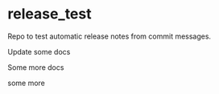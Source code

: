 # release_test

Repo to test automatic release notes from commit messages.

Update some docs

Some more docs

some more
